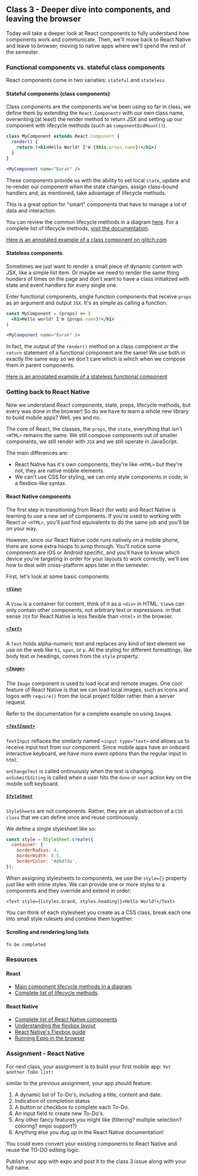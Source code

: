 ## Class 3 - Deeper dive into components, and leaving the browser

Today will take a deeper look at React components to fully understand how components work and communicate.
Then, we'll move back to React Native and leave to browser, moving to native apps where we'll spend the rest of the semester.

### Functional components vs. stateful class components
React components come in two variaties: `stateful` and `stateless`

#### Stateful components (class components)
Class components are the components we've been using so far in class, we define them
by extending the `React.Components` with our own class name, overwriting (at least) 
the render method to return JSX and setting up our component with lifecycle methods (such as `componentDidMount()`).

``` jsx
class MyComponent extends React.Component {
  render() {
    return (<h1>Hello World! I'm {this.props.name}!</h1>)
  }
}

<MyComponent name="Barak" />
```

These components provide us with the ability to set local `state`, update and re-render our component
when the state changes, assign class-bound handlers and, as mentioned, take advantage of lifecycle methods.

This is a great option for "smart" components that have to manage a lot of data and interaction.

You can review the common lifecycle methods in a diagram [here](http://projects.wojtekmaj.pl/react-lifecycle-methods-diagram/).
For a complete list of lifecycle methods, [visit the documentation](https://reactjs.org/docs/react-component.html#componentdidupdate).

[Here is an annotated example of a class component on glitch.com](https://glitch.com/edit/undefined?path=app/components/ComponentWithState.jsx:4:19)


#### Stateless components
Sometimes we just want to render a small piece of dynamic content with JSX, like a simple list item.
Or maybe we need to render the same thing hunders of times on the page and don't want to have a class
initialized with state and event handlers for every single one.

Enter functional components, single function components that receive `props` as an argument and output `JSX`.
It's as simple as calling a function.

``` jsx
const MyComponent = (props) => (
  <h1>Hello world! I'm {props.name}!</h1>
)

<MyComponent name="Barak" />
```

In fact, the output of the `render()` method on a class component or the `return` statement of a functional component are the same!
We use both in exactly the same way so we don't care which is which when we compose them in parent components.

[Here is an annotated example of a stateless functional component](https://glitch.com/edit/#!/react-basic?path=app/components/ComponentWithoutState.jsx
)


### Getting back to React Native

Now we understand React components, state, props, lifecycle methods, but every was done in the browser!
So do we have to learn a whole new library to build mobile apps? Well, yes and no.

The core of React, the classes, the `props`, the `state`, everything that isn't `<HTML>` remains the same.
We still compose components out of smaller components, we still render with `JSX` and we still operate in JavaScript.

The main differences are:
  - React Native has it's own components, they're like `<HTML>` but they're not, they are native mobile elements.
  - We can't use CSS for styling, we can only style components in code, in a flexbox-like syntax.


#### React Native components

The first step in transitioning from React (for web) and React Native is learning to use a new set of components.
If you're used to working with React or `<HTML>`, you'll just find equivalents to do the same job and you'll be on your way.

However, since our React Native code runs natively on a mobile phone, there are some extra hoops to jump through.
You'll notice some components are iOS or Android specific, and you'll have to know which device you're targeting 
in order for your layouts to work correctly, we'll see how to deal with cross-platform apps later in the semester.

First, let's look at some basic components

##### [`<View>`](https://facebook.github.io/react-native/docs/view)
A `View` is a container for content, think of it as a `<div>` in HTML.
`View`s can only contain other components, not arbitrary text or expressions.
in that sense `JSX` for React Native is less flexible than `<html>` in the browser.

##### [`<Text>`](https://facebook.github.io/react-native/docs/text)
A `Text` holds alpha-numeric text and replaces any kind of text element we use on the web like `h1`, `span`, or `p`.
All the styling for different formattings, like body text or headings, comes from the `style` property.

##### [`<Image>`](https://facebook.github.io/react-native/docs/image)
The `Image` component is used to load local and remote images.
One cool feature of React Native is that we can load local images, such as icons and logos
with `require()` from the local project folder rather than a server request.

Refer to the documentation for a complete example on using `Image`s.

##### [`<TextInput>`](https://facebook.github.io/react-native/docs/textinput)
`TextInput` reflaces the similarly named `<input type="text>` and allows us to receive input
text from our component. Since mobile apps have an onboard interactive keyboard, we have more
event options than the regular input in `html`.

`onChangeText` is called ontinuously when the text is changing.
`onSubmitEditing` is called when a user hits the `done` or `next` action key on the mobile soft keyboard.

##### [`StyleSheet`](https://facebook.github.io/react-native/docs/stylesheet)
`StyleSheet`s are not components. Rather, they are an abstraction of a `CSS class` that we can define
once and reuse continuously.

We define a single stylesheet like so:
```javascript
const style = StyleSheet.create({
  container: {
    borderRadius: 4,
    borderWidth: 0.5,
    borderColor: '#d6d7da',
});
```

When assigning stylesheets to components, we use the `style={}` property just like with inline styles.
We can provide one or more styles to a components and they override and extend in order:

`<Text style={[styles.brand, styles.heading]}>Hello World!</Text>`

You can think of each stylesheet you create as a CSS class, break each one into small style rulesets
and combine them together.

#### Scrolling and rendering long lists
`To be completed`

### Resources

#### React
- [Main component lifecycle methods in a diagram](http://projects.wojtekmaj.pl/react-lifecycle-methods-diagram/).
- [Complete list of lifecycle methods](https://reactjs.org/docs/react-component.html#componentdidupdate).


#### React Native
- [Complete list of React Native components](https://facebook.github.io/react-native/docs/components-and-apis)
- [Understanding the flexbox layout](https://css-tricks.com/snippets/css/a-guide-to-flexbox/)
- [React Native's Flexbox guide](https://facebook.github.io/react-native/docs/flexbox)
- [Running Expo in the browser](https://docs.expo.io/versions/latest/introduction/running-in-the-browser/)

### Assignment - React Native
For next class, your assignment is to build your first mobile app:
`Yet another ToDo list!`

similar to the previous assignment, your app should feature:

1. A dynamic list of To-Do's, including a title, content and date.
2. Indication of completion status
3. A button or checkbox to complete each To-Do.
4. An input field to create new To-Do's.
5. Any other fancy features you might like (filtering? multiple selection? coloring? emjoi support?)
6. Anything else you dug up in the React Native documentation!

You could even convert your existing components to React Native and reuse the TO-DO editing logic.

Publish your app with expo and post it to the class 3 issue along with your full name.
